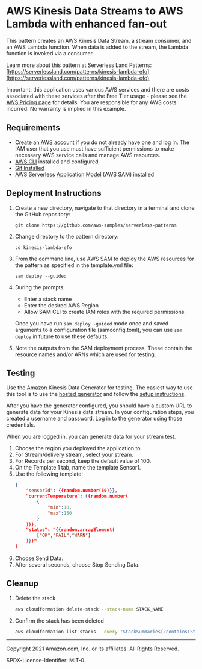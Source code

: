 # AWS Kinesis Data Streams to AWS Lambda with enhanced fan-out

This pattern creates an AWS Kinesis Data Stream, a stream consumer, and an AWS Lambda function. When data is added to the stream, the Lambda function is invoked via a consumer.

Learn more about this pattern at Serverless Land Patterns: [https://serverlessland.com/patterns/kinesis-lambda-efo](https://serverlessland.com/patterns/kinesis-lambda-efo)

Important: this application uses various AWS services and there are costs associated with these services after the Free Tier usage - please see the [AWS Pricing page](https://aws.amazon.com/pricing/) for details. You are responsible for any AWS costs incurred. No warranty is implied in this example.

## Requirements

* [Create an AWS account](https://portal.aws.amazon.com/gp/aws/developer/registration/index.html) if you do not already have one and log in. The IAM user that you use must have sufficient permissions to make necessary AWS service calls and manage AWS resources.
* [AWS CLI](https://docs.aws.amazon.com/cli/latest/userguide/install-cliv2.html) installed and configured
* [Git Installed](https://git-scm.com/book/en/v2/Getting-Started-Installing-Git)
* [AWS Serverless Application Model](https://docs.aws.amazon.com/serverless-application-model/latest/developerguide/serverless-sam-cli-install.html) (AWS SAM) installed

## Deployment Instructions

1. Create a new directory, navigate to that directory in a terminal and clone the GitHub repository:
    ``` 
    git clone https://github.com/aws-samples/serverless-patterns
    ```
1. Change directory to the pattern directory:
    ```
    cd kinesis-lambda-efo
    ```
1. From the command line, use AWS SAM to deploy the AWS resources for the pattern as specified in the template.yml file:
    ```
    sam deploy --guided
    ```
1. During the prompts:
    * Enter a stack name
    * Enter the desired AWS Region
    * Allow SAM CLI to create IAM roles with the required permissions.

    Once you have run `sam deploy -guided` mode once and saved arguments to a configuration file (samconfig.toml), you can use `sam deploy` in future to use these defaults.

1. Note the outputs from the SAM deployment process. These contain the resource names and/or ARNs which are used for testing.

## Testing

Use the Amazon Kinesis Data Generator for testing. The easiest way to use this tool is to use the [hosted generator](https://awslabs.github.io/amazon-kinesis-data-generator/web/producer.html) and follow the [setup instructions](https://awslabs.github.io/amazon-kinesis-data-generator/web/help.html).

After you have the generator configured, you should have a custom URL to generate data for your Kinesis data stream. In your configuration steps, you created a username and password. Log in to the generator using those credentials.

When you are logged in, you can generate data for your stream test.

1. Choose the region you deployed the application to
1. For Stream/delivery stream, select your stream.
1. For Records per second, keep the default value of 100.
1. On the Template 1 tab, name the template Sensor1.
1. Use the following template:
    ```JSON
    {
        "sensorId": {{random.number(50)}},
        "currentTemperature": {{random.number(
            {
                "min":10,
                "max":150
            }
        )}},
        "status": "{{random.arrayElement(
            ["OK","FAIL","WARN"]
        )}}"
    }
    ```
1. Choose Send Data.
1. After several seconds, choose Stop Sending Data.


## Cleanup
 
1. Delete the stack
    ```bash
    aws cloudformation delete-stack --stack-name STACK_NAME
    ```
1. Confirm the stack has been deleted
    ```bash
    aws cloudformation list-stacks --query "StackSummaries[?contains(StackName,'STACK_NAME')].StackStatus"
    ```
----
Copyright 2021 Amazon.com, Inc. or its affiliates. All Rights Reserved.

SPDX-License-Identifier: MIT-0
